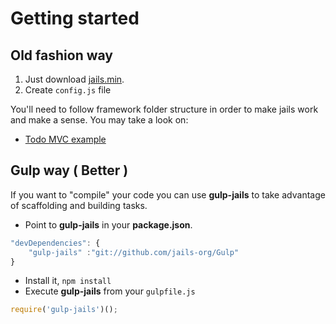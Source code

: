 # Getting started

## Old fashion way

1. Just download [jails.min](https://github.com/Javiani/Jails/blob/master/source/jails.min.js).
2. Create `config.js` file

You'll need to follow framework folder structure in order to make jails work and make a sense.
You may take a look on:

- [Todo MVC example](//jails-org.github.io/Jails/todomvc/)

## Gulp way ( Better )

If you want to "compile" your code you can use **gulp-jails** to take advantage of scaffolding and building tasks.

- Point to **gulp-jails** in your **package.json**.

```js
"devDependencies": {
    "gulp-jails" :"git://github.com/jails-org/Gulp"
}
```

- Install it, `npm install`
- Execute **gulp-jails** from your `gulpfile.js`

```js
require('gulp-jails')();
```
